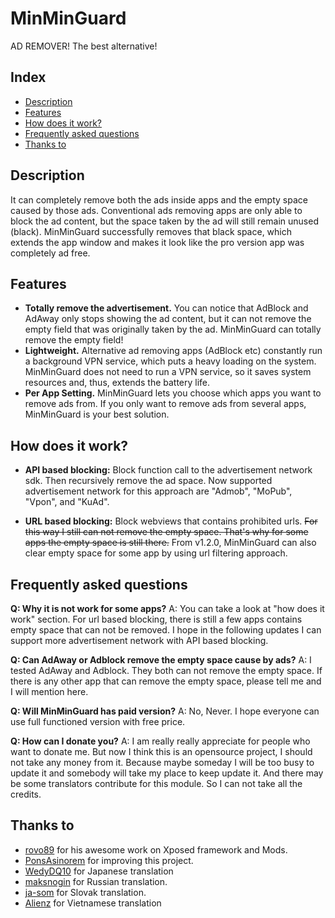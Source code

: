 MinMinGuard
===========
AD REMOVER! The best alternative!

Index
-----

* [Description](https://github.com/chiehmin/MinMinGuard/#description)
* [Features](https://github.com/chiehmin/MinMinGuard/#features)
* [How does it work?](https://github.com/chiehmin/MinMinGuard/#how-does-it-work)
* [Frequently asked questions](https://github.com/chiehmin/MinMinGuard/#frequently-asked-questions)
* [Thanks to](https://github.com/chiehmin/MinMinGuard/#thanks-to)

Description
-----------

It can completely remove both the ads inside apps and the empty space caused by those ads. Conventional ads removing apps are only able to block the ad content, but the space taken by the ad will still remain unused (black). MinMinGuard successfully removes that black space, which extends the app window and makes it look like the pro version app was completely ad free.

Features
--------

* **Totally remove the advertisement.** You can notice that AdBlock and AdAway only stops showing the ad content, but it can not remove the empty field that was originally taken by the ad. MinMinGuard can totally remove the empty field!
* **Lightweight.** Alternative ad removing apps (AdBlock etc) constantly run a background VPN service, which puts a heavy loading on the system. MinMinGuard does not need to run a VPN service, so it saves system resources and, thus, extends the battery life.
* **Per App Setting.** MinMinGuard lets you choose which apps you want to remove ads from. If you only want to remove ads from several apps, MinMinGuard is your best solution.

How does it work?
-----------------

* **API based blocking:** Block function call to the advertisement network sdk. Then recursively remove the ad space. Now supported advertisement network for this approach are "Admob", "MoPub", "Vpon", and "KuAd".

* **URL based blocking:** Block webviews that contains prohibited urls. ~~For this way I still can not remove the empty space. That's why for some apps the empty space is still there.~~ From v1.2.0, MinMinGuard can also clear empty space for some app by using url filtering approach.

Frequently asked questions
--------------------------

**Q: Why it is not work for some apps?**
A: You can take a look at "how does it work" section. For url based blocking, there is still a few apps contains empty space that can not be removed. I hope in the following updates I can support more advertisement network with API based blocking.

**Q: Can AdAway or Adblock remove the empty space cause by ads?**
A: I tested AdAway and Adblock. They both can not remove the empty space. If there is any other app that can remove the empty space, please tell me and I will mention here.

**Q: Will MinMinGuard has paid version?**
A: No, Never. I hope everyone can use full functioned version with free price.

**Q: How can I donate you?**
A: I am really really appreciate for people who want to donate me. But now I think this is an opensource project, I should not take any money from it. Because maybe someday I will be too busy to update it and somebody will take my place to keep update it. And there may be some translators contribute for this module. So I can not take all the credits.

Thanks to
---------
* [rovo89](http://forum.xda-developers.com/member.php?u=4419114) for his awesome work on Xposed framework and Mods.
* [PonsAsinorem](http://forum.xda-developers.com/member.php?u=2910818) for improving this project.
* [WedyDQ10](https://github.com/WedyDQ10) for Japanese translation
* [maksnogin](http://forum.xda-developers.com/member.php?u=5645639) for Russian translation.
* [ja-som](https://github.com/ja-som) for Slovak translation.
* [Alienz](https://github.com/alienyd) for Vietnamese translation

